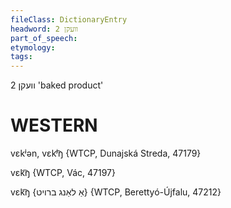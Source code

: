```yaml
---
fileClass: DictionaryEntry
headword: וועקן 2
part_of_speech: 
etymology: 
tags: 
---
```

וועקן 2
'baked product'

WESTERN
========

vɛkʲən, vɛkʲ͡ŋ {WTCP, Dunajská Streda, 47179}

vɛk͡ŋ {WTCP, Vác, 47197}

vɛk͡ŋ {אַ לאַנג ברויט} {WTCP, Berettyó-Újfalu, 47212}
